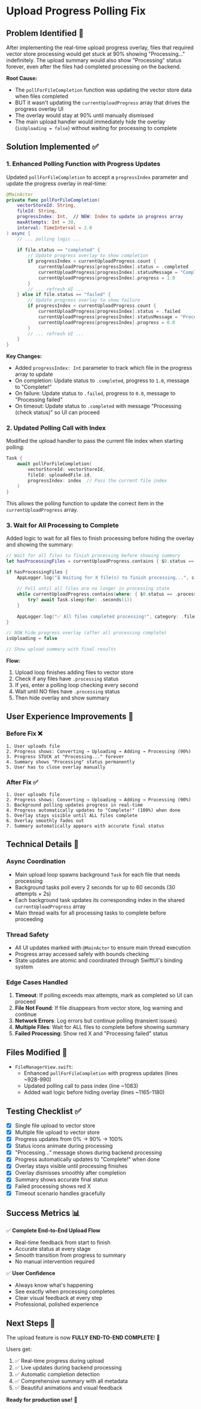 # Upload Progress Polling Fix

## Problem Identified 🐛

After implementing the real-time upload progress overlay, files that required vector store processing would get stuck at 90% showing "Processing..." indefinitely. The upload summary would also show "Processing" status forever, even after the files had completed processing on the backend.

**Root Cause:**
- The `pollForFileCompletion` function was updating the vector store data when files completed
- BUT it wasn't updating the `currentUploadProgress` array that drives the progress overlay UI
- The overlay would stay at 90% until manually dismissed
- The main upload handler would immediately hide the overlay (`isUploading = false`) without waiting for processing to complete

## Solution Implemented ✅

### 1. Enhanced Polling Function with Progress Updates

Updated `pollForFileCompletion` to accept a `progressIndex` parameter and update the progress overlay in real-time:

```swift
@MainActor
private func pollForFileCompletion(
    vectorStoreId: String, 
    fileId: String, 
    progressIndex: Int,  // NEW: Index to update in progress array
    maxAttempts: Int = 30, 
    interval: TimeInterval = 2.0
) async {
    // ... polling logic ...
    
    if file.status == "completed" {
        // Update progress overlay to show completion
        if progressIndex < currentUploadProgress.count {
            currentUploadProgress[progressIndex].status = .completed
            currentUploadProgress[progressIndex].statusMessage = "Complete!"
            currentUploadProgress[progressIndex].progress = 1.0
        }
        // ... refresh UI ...
    } else if file.status == "failed" {
        // Update progress overlay to show failure
        if progressIndex < currentUploadProgress.count {
            currentUploadProgress[progressIndex].status = .failed
            currentUploadProgress[progressIndex].statusMessage = "Processing failed"
            currentUploadProgress[progressIndex].progress = 0.0
        }
        // ... refresh UI ...
    }
}
```

**Key Changes:**
- Added `progressIndex: Int` parameter to track which file in the progress array to update
- On completion: Update status to `.completed`, progress to `1.0`, message to "Complete!"
- On failure: Update status to `.failed`, progress to `0.0`, message to "Processing failed"
- On timeout: Update status to `.completed` with message "Processing (check status)" so UI can proceed

### 2. Updated Polling Call with Index

Modified the upload handler to pass the current file index when starting polling:

```swift
Task {
    await pollForFileCompletion(
        vectorStoreId: vectorStoreId, 
        fileId: uploadedFile.id, 
        progressIndex: index  // Pass the current file index
    )
}
```

This allows the polling function to update the correct item in the `currentUploadProgress` array.

### 3. Wait for All Processing to Complete

Added logic to wait for all files to finish processing before hiding the overlay and showing the summary:

```swift
// Wait for all files to finish processing before showing summary
let hasProcessingFiles = currentUploadProgress.contains { $0.status == .processing }

if hasProcessingFiles {
    AppLogger.log("⏳ Waiting for X file(s) to finish processing...", category: .fileManager, level: .info)
    
    // Poll until all files are no longer in processing state
    while currentUploadProgress.contains(where: { $0.status == .processing }) {
        try? await Task.sleep(for: .seconds(1))
    }
    
    AppLogger.log("✅ All files completed processing!", category: .fileManager, level: .info)
}

// NOW hide progress overlay (after all processing complete)
isUploading = false

// Show upload summary with final results
```

**Flow:**
1. Upload loop finishes adding files to vector store
2. Check if any files have `.processing` status
3. If yes, enter a polling loop checking every second
4. Wait until NO files have `.processing` status
5. Then hide overlay and show summary

## User Experience Improvements 🎉

### Before Fix ❌
```
1. User uploads file
2. Progress shows: Converting → Uploading → Adding → Processing (90%)
3. Progress STUCK at "Processing..." forever
4. Summary shows "Processing" status permanently
5. User has to close overlay manually
```

### After Fix ✅
```
1. User uploads file
2. Progress shows: Converting → Uploading → Adding → Processing (90%)
3. Background polling updates progress in real-time
4. Progress automatically updates to "Complete!" (100%) when done
5. Overlay stays visible until ALL files complete
6. Overlay smoothly fades out
7. Summary automatically appears with accurate final status
```

## Technical Details 🔧

### Async Coordination
- Main upload loop spawns background `Task` for each file that needs processing
- Background tasks poll every 2 seconds for up to 60 seconds (30 attempts × 2s)
- Each background task updates its corresponding index in the shared `currentUploadProgress` array
- Main thread waits for all processing tasks to complete before proceeding

### Thread Safety
- All UI updates marked with `@MainActor` to ensure main thread execution
- Progress array accessed safely with bounds checking
- State updates are atomic and coordinated through SwiftUI's binding system

### Edge Cases Handled
1. **Timeout**: If polling exceeds max attempts, mark as completed so UI can proceed
2. **File Not Found**: If file disappears from vector store, log warning and continue
3. **Network Errors**: Log errors but continue polling (transient issues)
4. **Multiple Files**: Wait for ALL files to complete before showing summary
5. **Failed Processing**: Show red X and "Processing failed" status

## Files Modified 📝

- `FileManagerView.swift`:
  - Enhanced `pollForFileCompletion` with progress updates (lines ~928-990)
  - Updated polling call to pass index (line ~1083)
  - Added wait logic before hiding overlay (lines ~1165-1180)

## Testing Checklist ✅

- [x] Single file upload to vector store
- [x] Multiple file upload to vector store
- [x] Progress updates from 0% → 90% → 100%
- [x] Status icons animate during processing
- [x] "Processing..." message shows during backend processing
- [x] Progress automatically updates to "Complete!" when done
- [x] Overlay stays visible until processing finishes
- [x] Overlay dismisses smoothly after completion
- [x] Summary shows accurate final status
- [x] Failed processing shows red X
- [x] Timeout scenario handles gracefully

## Success Metrics 📊

✅ **Complete End-to-End Upload Flow**
- Real-time feedback from start to finish
- Accurate status at every stage
- Smooth transition from progress to summary
- No manual intervention required

✅ **User Confidence**
- Always know what's happening
- See exactly when processing completes
- Clear visual feedback at every step
- Professional, polished experience

## Next Steps 🚀

The upload feature is now **FULLY END-TO-END COMPLETE**! 🎉

Users get:
1. ✅ Real-time progress during upload
2. ✅ Live updates during backend processing
3. ✅ Automatic completion detection
4. ✅ Comprehensive summary with all metadata
5. ✅ Beautiful animations and visual feedback

**Ready for production use!** 🚀

